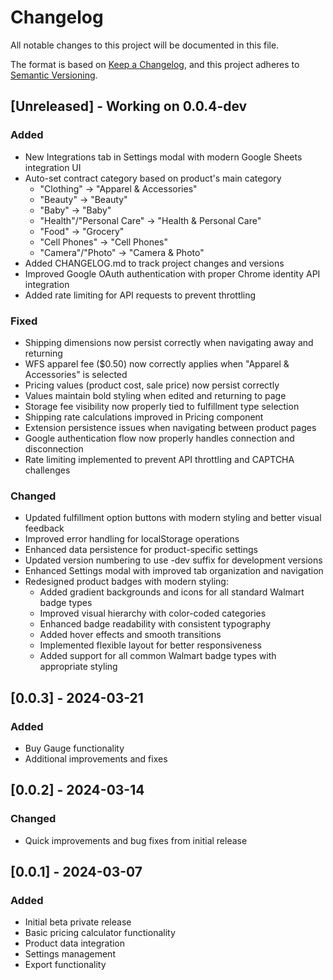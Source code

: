 # Changelog

All notable changes to this project will be documented in this file.

The format is based on [Keep a Changelog](https://keepachangelog.com/en/1.0.0/),
and this project adheres to [Semantic Versioning](https://semver.org/spec/v2.0.0.html).

## [Unreleased] - Working on 0.0.4-dev

### Added
- New Integrations tab in Settings modal with modern Google Sheets integration UI
- Auto-set contract category based on product's main category
  - "Clothing" → "Apparel & Accessories"
  - "Beauty" → "Beauty"
  - "Baby" → "Baby"
  - "Health"/"Personal Care" → "Health & Personal Care"
  - "Food" → "Grocery"
  - "Cell Phones" → "Cell Phones"
  - "Camera"/"Photo" → "Camera & Photo"
- Added CHANGELOG.md to track project changes and versions
- Improved Google OAuth authentication with proper Chrome identity API integration
- Added rate limiting for API requests to prevent throttling

### Fixed
- Shipping dimensions now persist correctly when navigating away and returning
- WFS apparel fee ($0.50) now correctly applies when "Apparel & Accessories" is selected
- Pricing values (product cost, sale price) now persist correctly
- Values maintain bold styling when edited and returning to page
- Storage fee visibility now properly tied to fulfillment type selection
- Shipping rate calculations improved in Pricing component
- Extension persistence issues when navigating between product pages
- Google authentication flow now properly handles connection and disconnection
- Rate limiting implemented to prevent API throttling and CAPTCHA challenges

### Changed
- Updated fulfillment option buttons with modern styling and better visual feedback
- Improved error handling for localStorage operations
- Enhanced data persistence for product-specific settings
- Updated version numbering to use -dev suffix for development versions
- Enhanced Settings modal with improved tab organization and navigation
- Redesigned product badges with modern styling:
  - Added gradient backgrounds and icons for all standard Walmart badge types
  - Improved visual hierarchy with color-coded categories
  - Enhanced badge readability with consistent typography
  - Added hover effects and smooth transitions
  - Implemented flexible layout for better responsiveness
  - Added support for all common Walmart badge types with appropriate styling

## [0.0.3] - 2024-03-21
### Added
- Buy Gauge functionality
- Additional improvements and fixes

## [0.0.2] - 2024-03-14
### Changed
- Quick improvements and bug fixes from initial release

## [0.0.1] - 2024-03-07
### Added
- Initial beta private release
- Basic pricing calculator functionality
- Product data integration
- Settings management
- Export functionality 
